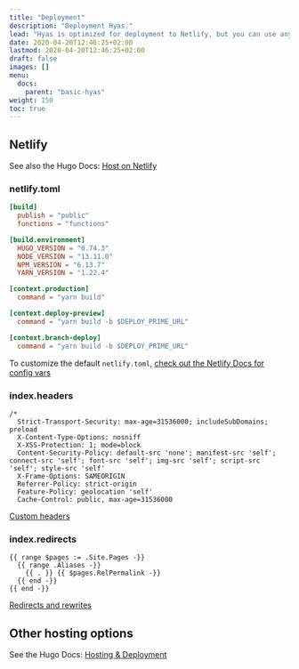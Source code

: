 ```yaml
---
title: "Deployment"
description: "Deployment Hyas."
lead: "Hyas is optimized for deployment to Netlify, but you can use any static site host to your liking."
date: 2020-04-20T12:46:25+02:00
lastmod: 2020-04-20T12:46:25+02:00
draft: false
images: []
menu: 
  docs:
    parent: "basic-hyas"
weight: 150
toc: true
---
```


## Netlify

See also the Hugo Docs: [Host on Netlify](https://gohugo.io/hosting-and-deployment/hosting-on-netlify/)

### netlify.toml

```toml
[build]
  publish = "public"
  functions = "functions"

[build.environment]
  HUGO_VERSION = "0.74.3"
  NODE_VERSION = "13.11.0"
  NPM_VERSION = "6.13.7"
  YARN_VERSION = "1.22.4"

[context.production]
  command = "yarn build"

[context.deploy-preview]
  command = "yarn build -b $DEPLOY_PRIME_URL"

[context.branch-deploy]
  command = "yarn build -b $DEPLOY_PRIME_URL"
```

To customize the default `netlify.toml`, [check out the Netlify Docs for config vars](https://docs.netlify.com/configure-builds/environment-variables/#deploy-urls-and-metadata)

### index.headers

```
/*
  Strict-Transport-Security: max-age=31536000; includeSubDomains; preload
  X-Content-Type-Options: nosniff
  X-XSS-Protection: 1; mode=block
  Content-Security-Policy: default-src 'none'; manifest-src 'self'; connect-src 'self'; font-src 'self'; img-src 'self'; script-src 'self'; style-src 'self'
  X-Frame-Options: SAMEORIGIN
  Referrer-Policy: strict-origin
  Feature-Policy: geolocation 'self'
  Cache-Control: public, max-age=31536000
```
[Custom headers](https://docs.netlify.com/routing/headers/)

### index.redirects
```
{{ range $pages := .Site.Pages -}}
  {{ range .Aliases -}}
    {{ . }} {{ $pages.RelPermalink -}}
  {{ end -}}
{{ end -}}
```
[Redirects and rewrites](https://docs.netlify.com/routing/redirects/)

## Other hosting options

See the Hugo Docs: [Hosting & Deployment](https://gohugo.io/hosting-and-deployment/)
